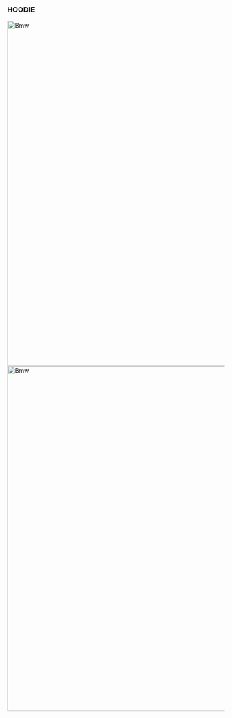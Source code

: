 ### HOODIE

<img src= "https://images.unsplash.com/photo-1661961110671-77b71b929d52?ixlib=rb-4.0.3&ixid=MnwxMjA3fDF8MHxwaG90by1wYWdlfHx8fGVufDB8fHx8&auto=format&fit=crop&w=1170&q=80" width= "800px" alt="Bmw ">

<br>

<img src= "https://images.unsplash.com/photo-1517336714731-489689fd1ca8?ixlib=rb-4.0.3&ixid=MnwxMjA3fDB8MHxwaG90by1wYWdlfHx8fGVufDB8fHx8&auto=format&fit=crop&w=726&q=80" width= "800px" alt="Bmw ">
